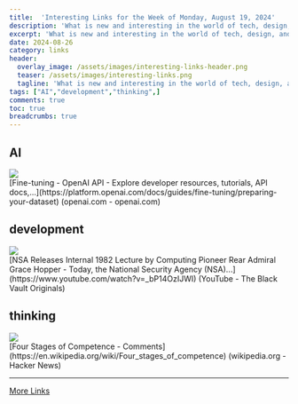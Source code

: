 ```yaml
---
title:  'Interesting Links for the Week of Monday, August 19, 2024'
description: 'What is new and interesting in the world of tech, design, and leadership?'
excerpt: 'What is new and interesting in the world of tech, design, and leadership?'
date: 2024-08-26
category: links
header:
  overlay_image: /assets/images/interesting-links-header.png
  teaser: /assets/images/interesting-links.png
  tagline: 'What is new and interesting in the world of tech, design, and leadership?'
tags: ["AI","development","thinking",]
comments: true
toc: true
breadcrumbs: true
---
```


## AI
<div class="link-content"><img src='https://cdn.openai.com/API/images/opengraph.png' class="link-image"/>
<div class="link-text" markdown="1">
  [Fine-tuning - OpenAI API - Explore developer resources, tutorials, API docs,...](https://platform.openai.com/docs/guides/fine-tuning/preparing-your-dataset) (openai.com - openai.com)
</div>
</div>

## development
<div class="link-content"><img src='https://i.ytimg.com/vi/_bP14OzIJWI/maxresdefault.jpg' class="link-image"/>
<div class="link-text" markdown="1">
  [NSA Releases Internal 1982 Lecture by Computing Pioneer Rear Admiral Grace Hopper - Today, the National Security Agency (NSA)...](https://www.youtube.com/watch?v=_bP14OzIJWI) (YouTube - The Black Vault Originals)
</div>
</div>

## thinking
<div class="link-content"><img src='https://news.ycombinator.com/favicon.ico' class="link-image"/>
<div class="link-text" markdown="1">
  [Four Stages of Competence - Comments](https://en.wikipedia.org/wiki/Four_stages_of_competence) (wikipedia.org - Hacker News)
</div>
</div>


---
[More Links](/links)
